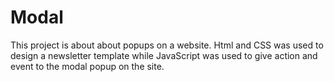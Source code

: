 # Modal
This project is about about popups on a website. Html and CSS was used to design a newsletter template while JavaScript was used to give action and event to the modal popup on the site.
